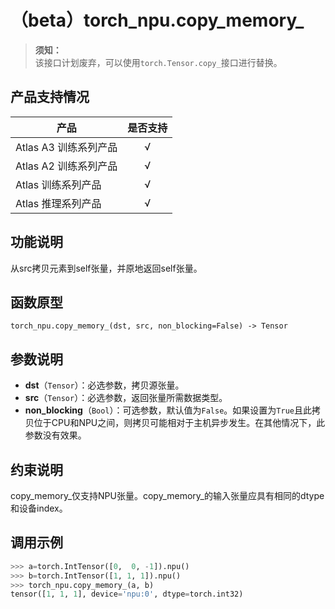 # （beta）torch_npu.copy_memory_

> **须知：**<br>
>该接口计划废弃，可以使用`torch.Tensor.copy_`接口进行替换。

## 产品支持情况

| 产品                                                         | 是否支持 |
| ------------------------------------------------------------ | :------: |
|<term>Atlas A3 训练系列产品</term>           |    √     |
|<term>Atlas A2 训练系列产品</term> | √   |
|<term>Atlas 训练系列产品</term> | √   |
|<term>Atlas 推理系列产品</term>| √   |

## 功能说明

从src拷贝元素到self张量，并原地返回self张量。

## 函数原型

```
torch_npu.copy_memory_(dst, src, non_blocking=False) -> Tensor
```

## 参数说明

- **dst**（`Tensor`）：必选参数，拷贝源张量。
- **src**（`Tensor`）：必选参数，返回张量所需数据类型。
- **non_blocking**（`Bool`）：可选参数，默认值为`False`。如果设置为`True`且此拷贝位于CPU和NPU之间，则拷贝可能相对于主机异步发生。在其他情况下，此参数没有效果。

## 约束说明

copy_memory_仅支持NPU张量。copy_memory_的输入张量应具有相同的dtype和设备index。

## 调用示例

```python
>>> a=torch.IntTensor([0,  0, -1]).npu()
>>> b=torch.IntTensor([1, 1, 1]).npu()
>>> torch_npu.copy_memory_(a, b)
tensor([1, 1, 1], device='npu:0', dtype=torch.int32)
```

